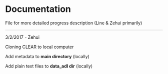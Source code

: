 # Documentation #

File for more detailed progress description (Line & Zehui primarily) 

---
3/2/2017 - Zehui

Cloning CLEAR to local computer

Add metadata to **main directory** (locally)

Add plain text files to **data_adl dir** (locally)
